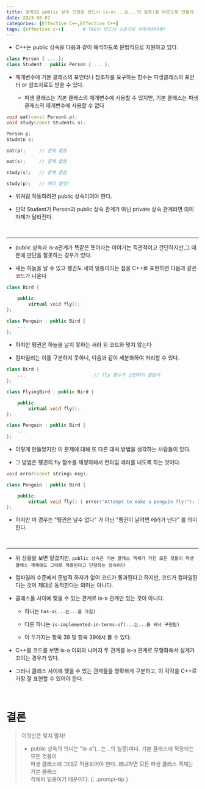 ```yaml
---
title: 항목32 public 상속 모형은 반드시 is-a(...는...의 일종)를 따르도록 만들자
date: 2023-08-07
categories: [Effective C++,Effective C++]
tags: [effective c++]		# TAG는 반드시 소문자로 이루어져야함!
---
```


* C++는 public 상속을 다음과 같이 해석하도록 문법적으로 지원하고 있다.

```c++
class Person { ... };
class Student : public Person { ... };
```
* 매개변수에 기본 클래스의 포인터나 참조자를 요구하는 함수는 파생클래스의 포인터 or 참조자로도 받을 수 있다.

  * 파생 클래스는 기본 클래스의 매개변수에 사용할 수 있지만, 기본 클래스는 파생 클래스의 매개변수에 사용할 수 없다

```c++
void eat(const Person& p);
void study(const Student& s);

Person p;
Studetn s;

eat(p);     // 문제 없음

eat(s);     // 문제 없음

study(s);   // 문제 없음

study(p);   // 에러 발생!
```

* 위처럼 작동하려면 public 상속이여야 한다.

* 만약 Student가 Person과 public 상속 관계가 아닌 private 상속 관계라면 의미 자체가 달라진다.

<br>

--------

* public 상속과 is-a관계가 똑같은 뜻이라는 이야기는 직관적이고 간단하지만,그 때문에 판단을 잘못하는 경우가 있다.

* 새는 하늘을 날 수 있고 펭귄도 새의 일종이라는 점을 C++로 표현하면 다음과 같은 코드가 나온다

```c++
class Bird {

    public:
        virtual void fly();
};

class Penguin : public Bird {
    ...
};
```

* 하지만 펭귄은 하늘을 날지 못하는 새라 위 코드와 맞지 않는다

* 컴파일러는 이를 구분하지 못하니, 다음과 같이 세분화하여 처리할 수 있다.

```c++
class Bird {
    ...                         // fly 함수가 선언되지 않았다
};

class FlyingBird : public Bird {

    public:
        virtual void fly();
};

class Penguin : public Bird {
    ...
};
```

* 이렇게 만들었지만 이 문제에 대해 또 다른 대처 방법을 생각하는 사람들이 있다.

* 그 방법은 펭귄의 fly 함수를 재정의해서 런타임 에러를 내도록 하는 것이다.

```c++
void error(const string& msg);

class Penguin : public Bird {

    public:
        virtual void fly() { error("Attempt to make a penguin fly!"); }
};
```

* 하지만 이 경우는 "펭귄은 날수 없다" 가 아닌 "펭귄이 날려면 에러가 난다" 를 의미한다.


<br>

-----------------


* 위 상황을 보면 알겠지만, `public 상속은 기본 클래스 객체가 가진 모든 것들이 파생 클래스 객체에도 그대로 적용된다고 단정하는 상속이다`

* 컴파일러 수준에서 문법적 하자가 없어 코드가 통과된다고 하지만, 코드가 컴파일된다는 것이 제대로 동작한다는 의미는 아니다.

* 클래스들 사이에 맺을 수 있는 관계로 is-a 관계만 있는 것이 아니다.

  * 하나는 `has-a(...는...를 가짐)`

  * 다른 하나는 `is-implemented-in-terms-of(...는...를 써서 구현됨)`

  * 이 두가지는 항목 38 및 항목 39에서 볼 수 있다.

* C++를 코드를 보면 is-a 이외의 나머지 두 관계를 is-a 관계로 모형화해서 설계가 꼬이는 경우가 있다.

* 그러니 클래스 사이에 맺을 수 있는 관계들을 명확하게 구분하고, 이 각각을 C++로 가장 잘 표현할 수 있어야 한다.

<br>

**결론**
===========


> 이것만은 잊지 말자!
> * public 상속의 의미는 "is-a"(...는...의 일종)이다. 기본 클래스에 적용되는 모든 것들이 <br>
> 파생 클래스에 그대로 적용되어야 한다. 왜냐하면 모든 파생 클래스 객체는 기본 클래스 <br>
> 객체의 일종이기 때문이다.
{: .prompt-tip }


